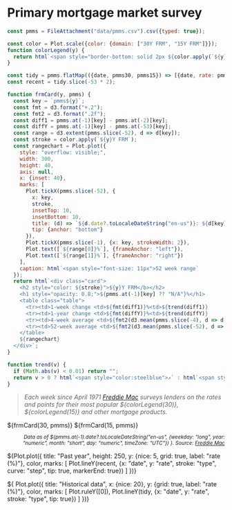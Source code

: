 # Primary mortgage market survey

```js
const pmms = FileAttachment("data/pmms.csv").csv({typed: true});
```

```js
const color = Plot.scale({color: {domain: ["30Y FRM", "15Y FRM"]}});
function colorLegend(y) {
  return html`<span style="border-bottom: solid 2px ${color.apply(`${y}Y FRM`)};">${y}-year fixed-rate</span>`;
}
```

```js
const tidy = pmms.flatMap(({date, pmms30, pmms15}) => [{date, rate: pmms30, type: "30Y FRM"}, {date, rate: pmms15, type: "15Y FRM"}]);
const recent = tidy.slice(-53 * 2);
```

```js
function frmCard(y, pmms) {
  const key = `pmms${y}`;
  const fmt = d3.format("+.2");
  const fmt2 = d3.format(".2f");
  const diff1 = pmms.at(-1)[key] - pmms.at(-2)[key];
  const diffY = pmms.at(-1)[key] - pmms.at(-53)[key];
  const range = d3.extent(pmms.slice(-52), d => d[key]);
  const stroke = color.apply(`${y}Y FRM`);
  const rangechart = Plot.plot({
    style: "overflow: visible;",
    width: 300,
    height: 40,
    axis: null,
    x: {inset: 40},
    marks: [
      Plot.tickX(pmms.slice(-52), {
        x: key,
        stroke,
        insetTop: 10,
        insetBottom: 10,
        title: (d) => `${d.date?.toLocaleDateString("en-us")}: ${d[key]}%`,
        tip: {anchor: "bottom"}
      }),
      Plot.tickX(pmms.slice(-1), {x: key, strokeWidth: 2}),
      Plot.text([`${range[0]}%`], {frameAnchor: "left"}),
      Plot.text([`${range[1]}%`], {frameAnchor: "right"})
    ],
    caption: html`<span style="font-size: 11px">52 week range`
  });
  return html`<div class="card">
    <h2 style="color: ${stroke}">${y}Y FRM</b></h2>
    <h1 style="opacity: 0.8;">${pmms.at(-1)[key] ?? "N/A"}%</h1>
    <table class="table">
      <tr><td>1-week change <td>${fmt(diff1)}%<td>${trend(diff1)}
      <tr><td>1-year change <td>${fmt(diffY)}%<td>${trend(diffY)}
      <tr><td>4-week average <td>${fmt2(d3.mean(pmms.slice(-4), d => d[key]))}%<td>
      <tr><td>52-week average <td>${fmt2(d3.mean(pmms.slice(-52), d => d[key]))}%<td>
    </table>
    ${rangechart}
  </div>`;
}

function trend(v) {
  if (Math.abs(v) < 0.01) return "";
  return v > 0 ? html`<span style="color:steelblue">↗︎` : html`<span style="color:orange">↘︎`;
}
```

<style>
  table.table td:not(:first-child) {text-align:right;}
</style>

> _Each week since April 1971 [Freddie Mac](https://www.freddiemac.com/pmms/about-pmms.html) surveys lenders on the rates and points for their most popular ${colorLegend(30)}, ${colorLegend(15)} and other mortgage products._

<div class="grid grid-cols-2" style="max-width: 672px">${frmCard(30, pmms)} ${frmCard(15, pmms)}</div>

<p style="text-align: right; font-style: italic; font-size: smaller;">Data as of ${pmms.at(-1).date?.toLocaleDateString("en-us", {weekday: "long", year: "numeric", month: "short", day: "numeric", timeZone: "UTC"})
}. Source: <a href="https://www.freddiemac.com/pmms">Freddie Mac</a></p>

<p class="card">${Plot.plot({
  title: "Past year",
  height: 250,
  y: {nice: 5, grid: true, label: "rate (%)"},
  color,
  marks: [
    Plot.lineY(recent, {x: "date", y: "rate", stroke: "type", curve: "step", tip: true, markerEnd: true})
  ]
})}</p>

<p class="card">${
Plot.plot({
  title: "Historical data",
  x: {nice: 20},
  y: {grid: true, label: "rate (%)"},
  color,
  marks: [
    Plot.ruleY([0]),
    Plot.lineY(tidy, {x: "date", y: "rate", stroke: "type", tip: true})
  ]
})}</p>
